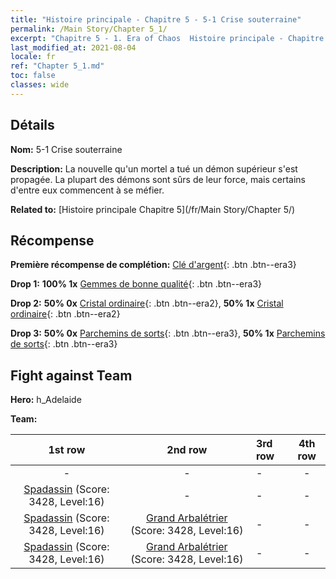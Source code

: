 ```yaml
---
title: "Histoire principale - Chapitre 5 - 5-1 Crise souterraine"
permalink: /Main Story/Chapter 5_1/
excerpt: "Chapitre 5 - 1. Era of Chaos  Histoire principale - Chapitre 5_1. 5-1 Crise souterraine"
last_modified_at: 2021-08-04
locale: fr
ref: "Chapter 5_1.md"
toc: false
classes: wide
---
```


## Détails

 **Nom:** 5-1 Crise souterraine

 **Description:** La nouvelle qu'un mortel a tué un démon supérieur s'est propagée. La plupart des démons sont sûrs de leur force, mais certains d'entre eux commencent à se méfier.

 **Related to:** [Histoire principale Chapitre 5](/fr/Main Story/Chapter 5/)

## Récompense

 **Première récompense de complétion:** [Clé d'argent](/ItemsFR/con_693/){: .btn .btn--era3}

 **Drop 1:** **100% 1x** [Gemmes de bonne qualité](/ItemsFR/mat_16/){: .btn .btn--era3}

 **Drop 2:** **50% 0x** [Cristal ordinaire](/ItemsFR/mat_11/){: .btn .btn--era2}, **50% 1x** [Cristal ordinaire](/ItemsFR/mat_11/){: .btn .btn--era2}

 **Drop 3:** **50% 0x** [Parchemins de sorts](/ItemsFR/con_694/){: .btn .btn--era3}, **50% 1x** [Parchemins de sorts](/ItemsFR/con_694/){: .btn .btn--era3}


## Fight against Team
 **Hero:** h_Adelaide

 **Team:**


  | 1st row | 2nd row | 3rd row | 4th row |
  |:----:|:----:|:----|:----:|
  | - | - | - | - |
  | [Spadassin](/fr/units/Swordsman/) (Score: 3428, Level:16)  | - | - | - |
  | [Spadassin](/fr/units/Swordsman/) (Score: 3428, Level:16)  | [Grand Arbalétrier](/fr/units/Marksman/) (Score: 3428, Level:16)  | - | - |
  | [Spadassin](/fr/units/Swordsman/) (Score: 3428, Level:16)  | [Grand Arbalétrier](/fr/units/Marksman/) (Score: 3428, Level:16)  | - | - |


